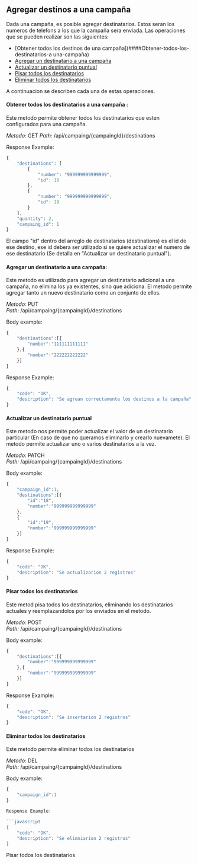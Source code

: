 ## Agregar destinos a una campaña ##
Dada una campaña, es posible agregar destinatarios. Estos seran los numeros de telefons a los que la campaña sera enviada. Las operaciones que se pueden realizar son las siguientes:

* [Obtener todos los destinos de una campaña](####Obtener-todos-los-destinatarios-a una-campaña)
* [Agregar un destinatario a una campaña](#agregar-un-destinatario-a-una-campaña)
* [Actualizar un destinatario puntual](#actualizar-un-destinatario-puntual)
* [Pisar todos los destinatarios](#pisar-todos-los-destinatarios)
* [Eliminar todos los destinatarios](#eliminar-todos-los-destinatarios)  

A continuacion se describen cada una de estas operaciones.

#### Obtener todos los destinatarios a una campaña :
  Este metodo permite obtener todos los destinatarios que esten configurados para una campaña.

*Metodo:* GET
*Path:* /api/campaing/{campaingId}/destinations  

Response Example:

```javascript
{
    "destinations": [
        {
            "number": "999999999999999",
            "id": 18
        },
        {
            "number": "999999999999999",
            "id": 19
        }
    ],
    "quantity": 2,
    "campaing_id": 1
}
```
El campo "id" dentro del arreglo de destinatarios (destinations) es el id de ese destino, ese id debera ser utilizado si se quiere actualizar el numero de ese destinatario (Se detalla en "Actualizar un destinatario puntual").

#### Agregar un destinatario a una campaña:
Este metodo es utilizado para agregar un destinatario adicional a una campaña, no elimina los ya existentes, sino que adiciona. El metodo permite agregar tanto un nuevo destinatario como un conjunto de ellos.

*Metodo:* PUT  
*Path:* /api/campaing/{campaingId}/destinations  

Body example:
```javascript
{
	"destinations":[{
		"number":"111111111111"
	},{
		"number":"222222222222"
	}]
}
```
Response Example:

```javascript
{
    "code": "OK",
    "description": "Se agrean correctamente los destinos a la campaña"
}
```

#### Actualizar un destinatario puntual
Este metodo nos permite poder actualizar el valor de un destinatario particular (En caso de que no queramos eliminarlo y crearlo nuevamete). El metodo permite actualizar uno o varios destinatarios a la vez.

*Metodo:* PATCH  
*Path:* /api/campaing/{campaingId}/destinations  

Body example:
```javascript
{
	"campaign_id":1,
	"destinations":[{
		"id":"18",
		"number":"999999999999999"
	},
	{
		"id":"19",
		"number":"999999999999999"
	}]
}
```

Response Example:

```javascript
{
    "code": "OK",
    "description": "Se actualizarion 2 registros"
}
```

#### Pisar todos los destinatarios
Este metod pisa todos los destinatarios, eliminando los destinatarios actuales y reemplazandolos por los enviados en el metodo.

*Metodo:* POST  
*Path:* /api/campaing/{campaingId}/destinations  

Body example:
```javascript
{
	"destinations":[{
		"number":"999999999999999"
	},{
		"number":"999999999999999"
	}]
}
```
Response Example:

```javascript
{
    "code": "OK",
    "description": "Se insertarion 2 registros"
}
```

#### Eliminar todos los destinatarios
Este metodo permite eliminar todos los destinatarios

*Metodo:* DEL  
*Path:* /api/campaing/{campaingId}/destinations  

Body example:
```javascript
{
	"campaign_id":1
}

Response Example:

```javascript
{
    "code": "OK",
    "description": "Se elimniarion 2 registros"
}
```




Pisar todos los destinatarios
